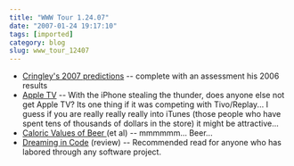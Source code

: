 ```yaml
---
title: "WWW Tour 1.24.07"
date: "2007-01-24 19:17:10"
tags: [imported]
category: blog
slug: www_tour_12407
---
```


<ul>
    <li><a href="http://www.pbs.org/cringely/pulpit/2007/pulpit_20070105_001440.html">Cringley's 2007 predictions</a> -- complete with an assessment his 2006 results</li>
    <li><a href="http://www.apple.com/appletv/">Apple TV</a> -- With the iPhone stealing the thunder, does anyone else not get Apple TV? Its one thing if it was competing with Tivo/Replay... I guess if you are really really really into iTunes (those people who have spent tens of thousands of dollars in the store) it might be attractive...</li>
    <li><a title="Yay for Yuengling" href="http://www.rochester.edu/uhs/healthtopics/Alcohol/caloricvalues.html">Caloric Values of Beer </a>(et al) -- mmmmmm... Beer...</li>
    <li><a title="Joel on Software" href="http://www.joelonsoftware.com/items/2007/01/21.html">Dreaming in Code</a> (review) -- Recommended read for anyone who has labored through any software project.</li>
</ul>

